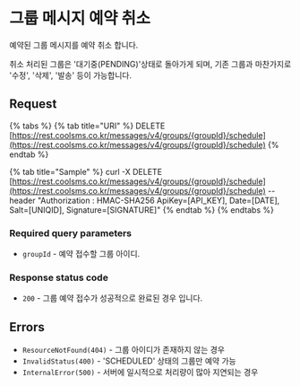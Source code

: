 # 그룹 메시지 예약 취소

예약된 그룹 메시지를 예약 취소 합니다.

취소 처리된 그룹은 '대기중\(PENDING\)'상태로 돌아가게 되며, 기존 그룹과 마찬가지로 '수정', '삭제', '발송' 등이 가능합니다.

## Request

{% tabs %}
{% tab title="URI" %}
DELETE [https://rest.coolsms.co.kr/messages/v4/groups/{groupId}/schedule](https://rest.coolsms.co.kr/messages/v4/groups/{groupId}/schedule)
{% endtab %}

{% tab title="Sample" %}
curl -X DELETE [https://rest.coolsms.co.kr/messages/v4/groups/{groupId}/schedule](https://rest.coolsms.co.kr/messages/v4/groups/{groupId}/schedule) --header "Authorization : HMAC-SHA256 ApiKey=\[API\_KEY\], Date=\[DATE\], Salt=\[UNIQID\], Signature=\[SIGNATURE\]" 
{% endtab %}
{% endtabs %}

### Required query parameters

* `groupId` - 예약 접수할 그룹 아이디.

### Response status code

* `200` - 그룹 예약 접수가 성공적으로 완료된 경우 입니다.

## Errors

* `ResourceNotFound(404)` - 그룹 아이디가 존재하지 않는 경우
* `InvalidStatus(400)` - 'SCHEDULED' 상태의 그룹만 예약 가능
* `InternalError(500)` - 서버에 일시적으로 처리량이 많아 지연되는 경우



